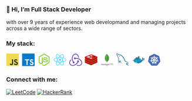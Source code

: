 ###  👋 Hi, I’m Full Stack Developer
with over 9 years of experience web developmand and managing projects across a wide range of sectors. 

### My stack:

<div>
  <a href="https://developer.mozilla.org/en-US/docs/Web/JavaScript" target="_blank" rel="noreferrer"><img src="https://github.com/devicons/devicon/blob/master/icons/javascript/javascript-original.svg" title="JavaScript" alt="JavaScript" width="35" height="35"/></a>&nbsp;
  <a href="https://www.typescriptlang.org/" target="_blank" rel="noreferrer"><img src="https://github.com/devicons/devicon/blob/master/icons/typescript/typescript-original.svg" title="TypeScript" alt="TypeScript" width="35" height="35"/></a>&nbsp;
  <a href="https://nodejs.org" target="_blank" rel="noreferrer"><img src="https://github.com/devicons/devicon/blob/master/icons/nodejs/nodejs-original.svg" title="NodeJS" alt="NodeJS" width="35" height="35"/></a>&nbsp;
  <a href="https://reactjs.org/" target="_blank" rel="noreferrer"><img src="https://github.com/devicons/devicon/blob/master/icons/react/react-original.svg" title="React" alt="React" width="35" height="35"/></a>&nbsp;
  <a href="https://redux.js.org" target="_blank" rel="noreferrer"><img src="https://github.com/devicons/devicon/blob/master/icons/redux/redux-original.svg" title="Redux" alt="Redux" width="35" height="35"/></a>&nbsp;
  <a href="https://redis.io" target="_blank" rel="noreferrer"><img src="https://github.com/devicons/devicon/blob/master/icons/redis/redis-original.svg" title="Redis" alt="Redis" width="35" height="35"/></a>&nbsp;
  <a href="https://www.mongodb.com/" target="_blank" rel="noreferrer"><img src="https://github.com/devicons/devicon/blob/master/icons/mongodb/mongodb-original-wordmark.svg" title="mongoDB" alt="mongoDB" width="35" height="35"/></a>&nbsp;
  <a href="https://www.mysql.com/" target="_blank" rel="noreferrer"><img src="https://github.com/devicons/devicon/blob/master/icons/mysql/mysql-original.svg" title="MySQL" alt="MySQL" width="35" height="35"/></a>&nbsp;
  <a href="https://www.docker.com/" target="_blank" rel="noreferrer"><img src="https://github.com/devicons/devicon/blob/master/icons/docker/docker-original.svg" title="Docker" alt="Docker" width="35" height="35"/></a>&nbsp;
  <a href="https://kubernetes.io" target="_blank" rel="noreferrer"><img src="https://github.com/devicons/devicon/blob/master/icons/kubernetes/kubernetes-plain.svg" title="k8s" alt="k8s" width="35" height="35"/></a>
</div>

### Connect with me:

<a href="https://www.leetcode.com/42proger" target="blank"><img src="https://raw.githubusercontent.com/rahuldkjain/github-profile-readme-generator/master/src/images/icons/Social/leet-code.svg" alt="LeetCode" title="LeetCode" height="30" width="40" /></a>
<a href="https://www.hackerrank.com/proger42" target="blank"><img src="https://raw.githubusercontent.com/rahuldkjain/github-profile-readme-generator/master/src/images/icons/Social/hackerrank.svg" alt="HackerRank" title="HackerRank" height="30" width="40" /></a>
